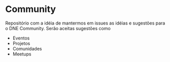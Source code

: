 # Community

Repositório com a idéia de mantermos em issues as idéias e sugestões para o DNE Community.
Serão aceitas sugestões como

- Eventos
- Projetos
- Comunidades
- Meetups
